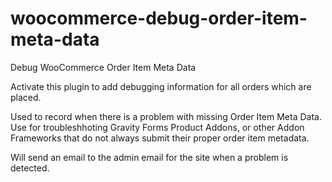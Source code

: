 # woocommerce-debug-order-item-meta-data
Debug WooCommerce Order Item Meta Data

Activate this plugin to add debugging information for all orders which are placed. 

Used to record when there is a problem with missing Order Item Meta Data.  Use for troubleshhoting Gravity Forms Product Addons, or other Addon Frameworks that do not always submit their proper order item metadata. 

Will send an email to the admin email for the site when a problem is detected. 



